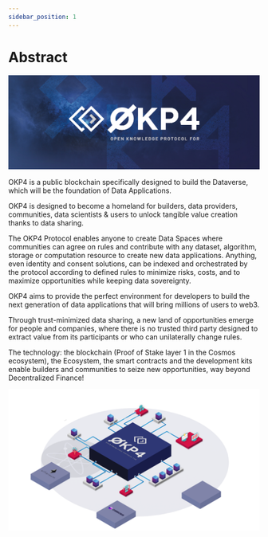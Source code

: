 ```yaml
---
sidebar_position: 1
---
```


# Abstract

![OKP4 Logo](/img/content/OKP4.jpg)

OKP4 is a public blockchain specifically designed to build the Dataverse, which will be the foundation of Data Applications.

OKP4 is designed to become a homeland for builders, data providers, communities, data scientists & users to unlock tangible value creation thanks to data sharing.

The OKP4 Protocol enables anyone to create Data Spaces where communities can agree on rules and contribute with any dataset, algorithm, storage or computation resource to create new data applications. Anything, even identity and consent solutions, can be indexed and orchestrated by the protocol according to defined rules to minimize risks, costs, and to maximize opportunities while keeping data sovereignty.

OKP4 aims to provide the perfect environment for developers to build the next generation of data applications that will bring millions of users to web3.

Through trust-minimized data sharing, a new land of opportunities emerge for people and companies, where there is no trusted third party designed to extract value from its participants or who can unilaterally change rules.

The technology: the blockchain (Proof of Stake layer 1 in the Cosmos ecosystem), the Ecosystem, the smart contracts and the development kits enable builders and communities to seize new opportunities, way beyond Decentralized Finance!

![Workflow process OKP4](/img/content/whitepaper/schematic.png)
